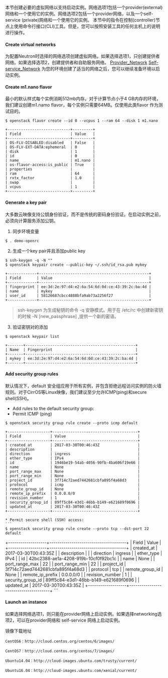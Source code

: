 本节创建必要的虚拟网络以支持启动实例。网络选项1包括一个provider(external)网络和一个使用它的实例。网络选项2包括一个provider网络，以及一个self-service (private)网络和一个使用它的实例。
本节中的指令在控制(controller)节点上使用命令行接口(CLI)工具。但是，您可以按照安装工具的任何主机上的说明进行操作。
#### Create virtual networks
为配置Neutron时选择的网络选项创建虚拟网络。如果选择选项1，只创建提供者网络。如果选择选项2，创建提供者和自助服务网络。
[Provider_Network](./Provider_Network.md)
[Self-service_Network](./Self-service_Network.md)
为您的环境创建了适当的网络之后，您可以继续准备环境以启动实例。

#### Create m1.nano flavor
最小的默认样式每个实例消耗512mb内存。对于计算节点小于4 GB内存的环境，我们建议创建m1.namo flavor，每个实例只需要64MB。仅使用此类flavor 作为测试目的。
```
$ openstack flavor create --id 0 --vcpus 1 --ram 64 --disk 1 m1.nano

+----------------------------+---------+
| Field                      | Value   |
+----------------------------+---------+
| OS-FLV-DISABLED:disabled   | False   |
| OS-FLV-EXT-DATA:ephemeral  | 0       |
| disk                       | 1       |
| id                         | 0       |
| name                       | m1.nano |
| os-flavor-access:is_public | True    |
| properties                 |         |
| ram                        | 64      |
| rxtx_factor                | 1.0     |
| swap                       |         |
| vcpus                      | 1       |
+----------------------------+---------+
```
#### Generate a key pair
大多数云映像支持公钥身份验证，而不是传统的密码身份验证。在启动实例之前，必须向计算服务添加公钥。
1. 同步环境变量
```
$ . demo-openrc
```

2. 生成一个key pair并且添加public key
```
$ ssh-keygen -q -N ""
$ openstack keypair create --public-key ~/.ssh/id_rsa.pub mykey

+-------------+-------------------------------------------------+
| Field       | Value                                           |
+-------------+-------------------------------------------------+
| fingerprint | ee:3d:2e:97:d4:e2:6a:54:6d:0d:ce:43:39:2c:ba:4d |
| name        | mykey                                           |
| user_id     | 58126687cbcc4888bfa9ab73a2256f27                |
+-------------+-------------------------------------------------+
```

> ssh-keygen 为生成秘钥的命令
-q   安静模式。用于在 /etc/rc 中创建新密钥的时候
-N [new_passphrase] ,提供一个新的密语。

3. 验证密钥对的添加

```
$ openstack keypair list

+-------+-------------------------------------------------+
| Name  | Fingerprint                                     |
+-------+-------------------------------------------------+
| mykey | ee:3d:2e:97:d4:e2:6a:54:6d:0d:ce:43:39:2c:ba:4d |
+-------+-------------------------------------------------+
```

#### Add security group rules

默认情况下，default 安全组应用于所有实例，并包含拒绝远程访问实例的防火墙规则。对于CirrOS等Linux映像，我们建议至少允许ICMP(ping)和secure shell(SSH)。

* Add rules to the default security group:
 * Permit ICMP (ping)

```
$ openstack security group rule create --proto icmp default

+-------------------+--------------------------------------+
| Field             | Value                                |
+-------------------+--------------------------------------+
| created_at        | 2017-03-30T00:46:43Z                 |
| description       |                                      |
| direction         | ingress                              |
| ether_type        | IPv4                                 |
| id                | 1946be19-54ab-4056-90fb-4ba606f19e66 |
| name              | None                                 |
| port_range_max    | None                                 |
| port_range_min    | None                                 |
| project_id        | 3f714c72aed7442681cbfa895f4a68d3     |
| protocol          | icmp                                 |
| remote_group_id   | None                                 |
| remote_ip_prefix  | 0.0.0.0/0                            |
| revision_number   | 1                                    |
| security_group_id | 89ff5c84-e3d1-46bb-b149-e621689f0696 |
| updated_at        | 2017-03-30T00:46:43Z                 |
+-------------------+--------------------------------------+
```
    * Permit secure shell (SSH) access:
    ```
    $ openstack security group rule create --proto tcp --dst-port 22 default

+-------------------+--------------------------------------+
| Field             | Value                                |
+-------------------+--------------------------------------+
| created_at        | 2017-03-30T00:43:35Z                 |
| description       |                                      |
| direction         | ingress                              |
| ether_type        | IPv4                                 |
| id                | 42bc2388-ae1a-4208-919b-10cf0f92bc1c |
| name              | None                                 |
| port_range_max    | 22                                   |
| port_range_min    | 22                                   |
| project_id        | 3f714c72aed7442681cbfa895f4a68d3     |
| protocol          | tcp                                  |
| remote_group_id   | None                                 |
| remote_ip_prefix  | 0.0.0.0/0                            |
| revision_number   | 1                                    |
| security_group_id | 89ff5c84-e3d1-46bb-b149-e621689f0696 |
| updated_at        | 2017-03-30T00:43:35Z                 |
+-------------------+--------------------------------------+
    ```
#### Launch an instance
如果选择网络选项1，则只能在provider网络上启动实例。如果选择networking选项2，可以在provider网络和 self-service 网络上启动实例。


镜像下载地址

```
CentOS6：http://cloud.centos.org/centos/6/images/

CentOS7：http://cloud.centos.org/centos/7/images/

Ubuntu14.04：http://cloud-images.ubuntu.com/trusty/current/

Ubuntu16.04：http://cloud-images.ubuntu.com/xenial/current/
```
